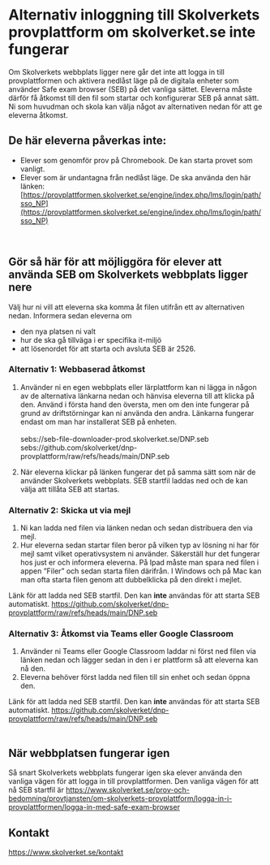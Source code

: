# Alternativ inloggning till Skolverkets provplattform om skolverket.se inte fungerar
Om Skolverkets webbplats ligger nere går det inte att logga in till provplattformen och aktivera nedlåst läge på de digitala enheter som använder Safe exam browser (SEB) på det vanliga sättet. Eleverna måste därför få åtkomst till den fil som startar och konfigurerar SEB på annat sätt. Ni som huvudman och skola kan välja något av alternativen nedan för att ge eleverna åtkomst.
 <br/>
 
## De här eleverna påverkas inte:

-	Elever som genomför prov på Chromebook. De kan starta provet som vanligt. 
-	Elever som är undantagna från nedlåst läge. De ska använda den här länken: [https://provplattformen.skolverket.se/engine/index.php/lms/login/path/sso_NP](https://provplattformen.skolverket.se/engine/index.php/lms/login/path/sso_NP)
 <br/>
 
## Gör så här för att möjliggöra för elever att använda SEB om Skolverkets webbplats ligger nere
Välj hur ni vill att eleverna ska komma åt filen utifrån ett av alternativen nedan. Informera sedan eleverna om 
-	den nya platsen ni valt 
-	hur de ska gå tillväga i er specifika it-miljö
-	att lösenordet för att starta och avsluta SEB är 2526.


### Alternativ 1: Webbaserad åtkomst
1.	Använder ni en egen webbplats eller lärplattform kan ni lägga in någon av de alternativa länkarna nedan och hänvisa eleverna till att klicka på den. Använd i första hand den översta, men om den inte fungerar på grund av driftstörningar kan ni använda den andra. Länkarna fungerar endast om man har installerat SEB på enheten. <br/><br/>
sebs://seb-file-downloader-prod.skolverket.se/DNP.seb <br/>
sebs://github.com/skolverket/dnp-provplattform/raw/refs/heads/main/DNP.seb

2.	När eleverna klickar på länken fungerar det på samma sätt som när de använder Skolverkets webbplats. SEB startfil laddas ned och de kan välja att tillåta SEB att startas.

### Alternativ 2: Skicka ut via mejl
1.	Ni kan ladda ned filen via länken nedan och sedan distribuera den via mejl.
2.	Hur eleverna sedan startar filen beror på vilken typ av lösning ni har för mejl samt vilket operativsystem ni använder. Säkerställ hur det fungerar hos just er och informera eleverna. På Ipad måste man spara ned filen i appen ”Filer” och sedan starta filen därifrån. I Windows och på Mac kan man ofta starta filen genom att dubbelklicka på den direkt i mejlet.

Länk för att ladda ned SEB startfil. Den kan **inte** användas för att starta SEB automatiskt.
https://github.com/skolverket/dnp-provplattform/raw/refs/heads/main/DNP.seb

### Alternativ 3: Åtkomst via Teams eller Google Classroom
1.	Använder ni Teams eller Google Classroom laddar ni först ned filen via länken nedan och lägger sedan in den i er plattform så att eleverna kan nå den. 
2.	Eleverna behöver först ladda ned filen till sin enhet och sedan öppna den. 

Länk för att ladda ned SEB startfil. Den kan **inte** användas för att starta SEB automatiskt.
https://github.com/skolverket/dnp-provplattform/raw/refs/heads/main/DNP.seb
 <br/>
 <br/>

## När webbplatsen fungerar igen
Så snart Skolverkets webbplats fungerar igen ska elever använda den vanliga vägen för att logga in till provplattformen. Den vanliga vägen för att nå SEB startfil är https://www.skolverket.se/prov-och-bedomning/provtjansten/om-skolverkets-provplattform/logga-in-i-provplattformen/logga-in-med-safe-exam-browser



## Kontakt
https://www.skolverket.se/kontakt
